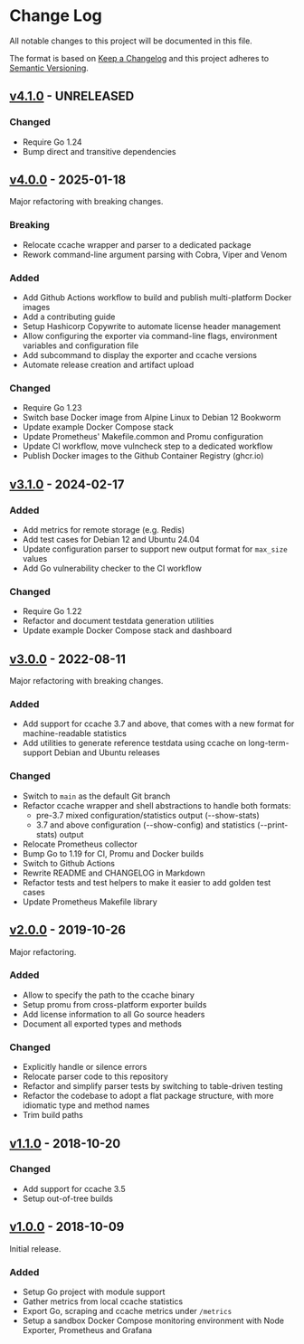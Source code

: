 # Change Log

All notable changes to this project will be documented in this file.

The format is based on [Keep a Changelog](https://keepachangelog.com/en/1.0.0/)
and this project adheres to [Semantic Versioning](https://semver.org/).

## [v4.1.0](https://github.com/virtualtam/ccache_exporter/releases/tag/v4.1.0) - UNRELEASED

### Changed

- Require Go 1.24
- Bump direct and transitive dependencies


## [v4.0.0](https://github.com/virtualtam/ccache_exporter/releases/tag/v4.0.0) - 2025-01-18

Major refactoring with breaking changes.

### Breaking

- Relocate ccache wrapper and parser to a dedicated package
- Rework command-line argument parsing with Cobra, Viper and Venom

### Added

- Add Github Actions workflow to build and publish multi-platform Docker images
- Add a contributing guide
- Setup Hashicorp Copywrite to automate license header management
- Allow configuring the exporter via command-line flags, environment variables and configuration file
- Add subcommand to display the exporter and ccache versions
- Automate release creation and artifact upload

### Changed

- Require Go 1.23
- Switch base Docker image from Alpine Linux to Debian 12 Bookworm
- Update example Docker Compose stack
- Update Prometheus' Makefile.common and Promu configuration
- Update CI workflow, move vulncheck step to a dedicated workflow
- Publish Docker images to the Github Container Registry (ghcr.io)


## [v3.1.0](https://github.com/virtualtam/ccache_exporter/releases/tag/v3.1.0) - 2024-02-17

### Added

- Add metrics for remote storage (e.g. Redis)
- Add test cases for Debian 12 and Ubuntu 24.04
- Update configuration parser to support new output format for `max_size` values
- Add Go vulnerability checker to the CI workflow

### Changed

- Require Go 1.22
- Refactor and document testdata generation utilities
- Update example Docker Compose stack and dashboard


## [v3.0.0](https://github.com/virtualtam/ccache_exporter/releases/tag/v3.0.0) - 2022-08-11

Major refactoring with breaking changes.

### Added

- Add support for ccache 3.7 and above, that comes with a new format for
  machine-readable statistics
- Add utilities to generate reference testdata using ccache on long-term-support
  Debian and Ubuntu releases

### Changed

- Switch to `main` as the default Git branch
- Refactor ccache wrapper and shell abstractions to handle both formats:
    - pre-3.7 mixed configuration/statistics output (--show-stats)
    - 3.7 and above configuration (--show-config) and statistics (--print-stats)
      output
- Relocate Prometheus collector
- Bump Go to 1.19 for CI, Promu and Docker builds
- Switch to Github Actions
- Rewrite README and CHANGELOG in Markdown
- Refactor tests and test helpers to make it easier to add golden test cases
- Update Prometheus Makefile library


## [v2.0.0](https://github.com/virtualtam/ccache_exporter/releases/tag/v2.0.0) - 2019-10-26

Major refactoring.

### Added

- Allow to specify the path to the ccache binary
- Setup promu from cross-platform exporter builds
- Add license information to all Go source headers
- Document all exported types and methods

### Changed

- Explicitly handle or silence errors
- Relocate parser code to this repository
- Refactor and simplify parser tests by switching to table-driven testing
- Refactor the codebase to adopt a flat package structure, with more idiomatic
  type and method names
- Trim build paths

## [v1.1.0](https://github.com/virtualtam/ccache_exporter/releases/tag/v1.1.0) - 2018-10-20

### Changed

- Add support for ccache 3.5
- Setup out-of-tree builds

## [v1.0.0](https://github.com/virtualtam/ccache_exporter/releases/tag/v1.0.0) - 2018-10-09

Initial release.

### Added

- Setup Go project with module support
- Gather metrics  from local ccache statistics
- Export Go, scraping and ccache metrics under ``/metrics``
- Setup a sandbox Docker Compose monitoring environment with Node Exporter, Prometheus and Grafana
